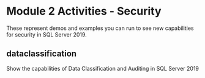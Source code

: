 # Module 2 Activities - Security

These represent demos and examples you can run to see new capabilities for security in SQL Server 2019.

## dataclassification

Show the capabilities of Data Classification and Auditing in SQL Server 2019